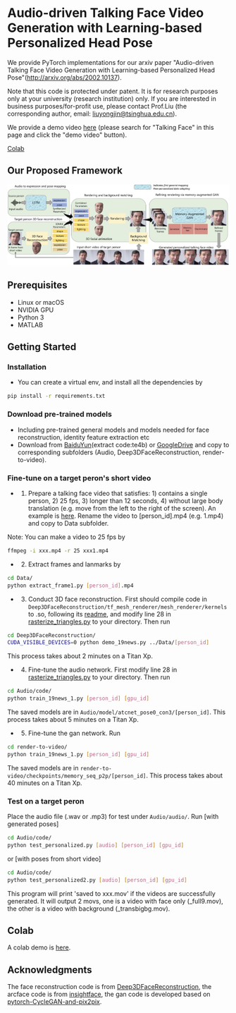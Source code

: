 # Audio-driven Talking Face Video Generation with Learning-based Personalized Head Pose

We provide PyTorch implementations for our arxiv paper "Audio-driven Talking Face Video Generation with Learning-based Personalized Head Pose"(http://arxiv.org/abs/2002.10137).

Note that this code is protected under patent. It is for research purposes only at your university (research institution) only. If you are interested in business purposes/for-profit use, please contact Prof.Liu (the corresponding author, email: liuyongjin@tsinghua.edu.cn).

We provide a demo video [here](https://cg.cs.tsinghua.edu.cn/people/~Yongjin/Yongjin.htm) (please search for "Talking Face" in this page and click the "demo video" button).

[Colab](https://colab.research.google.com/drive/1gqcqTSAGAyj48n0fmApvSPG_43BzKP37)

## Our Proposed Framework

<img src = 'pipeline.jpg'>

## Prerequisites
- Linux or macOS
- NVIDIA GPU
- Python 3
- MATLAB

## Getting Started
### Installation
- You can create a virtual env, and install all the dependencies by
```bash
pip install -r requirements.txt
```

### Download pre-trained models
- Including pre-trained general models and models needed for face reconstruction, identity feature extraction etc
- Download from [BaiduYun](https://pan.baidu.com/s/1yAArGCkiKDICr0lM9U-_lw)(extract code:te4b) or [GoogleDrive](https://drive.google.com/open?id=1AwDmrSvmV7rktuWlptxVepxqDn8vTUp0) and copy to corresponding subfolders (Audio, Deep3DFaceReconstruction, render-to-video).

### Fine-tune on a target peron's short video
- 1. Prepare a talking face video that satisfies: 1) contains a single person, 2) 25 fps, 3) longer than 12 seconds, 4) without large body translation (e.g. move from the left to the right of the screen). An example is [here](Data/31.mp4). Rename the video to [person_id].mp4 (e.g. 1.mp4) and copy to Data subfolder.

Note: You can make a video to 25 fps by 
```bash
ffmpeg -i xxx.mp4 -r 25 xxx1.mp4
```
- 2. Extract frames and lanmarks by
```bash
cd Data/
python extract_frame1.py [person_id].mp4
```
- 3. Conduct 3D face reconstruction. First should compile code in `Deep3DFaceReconstruction/tf_mesh_renderer/mesh_renderer/kernels` to .so, following its [readme](Deep3DFaceReconstruction/tf_mesh_renderer/README.md), and modify line 28 in [rasterize_triangles.py](Deep3DFaceReconstruction/tf_mesh_renderer/mesh_renderer/rasterize_triangles.py) to your directory. Then run
```bash
cd Deep3DFaceReconstruction/
CUDA_VISIBLE_DEVICES=0 python demo_19news.py ../Data/[person_id]
```
This process takes about 2 minutes on a Titan Xp.
- 4. Fine-tune the audio network. First modify line 28 in [rasterize_triangles.py](Audio/code/mesh_renderer/rasterize_triangles.py) to your directory. Then run
```bash
cd Audio/code/
python train_19news_1.py [person_id] [gpu_id]
```
The saved models are in `Audio/model/atcnet_pose0_con3/[person_id]`.
This process takes about 5 minutes on a Titan Xp.
- 5. Fine-tune the gan network.
Run
```bash
cd render-to-video/
python train_19news_1.py [person_id] [gpu_id]
```
The saved models are in `render-to-video/checkpoints/memory_seq_p2p/[person_id]`.
This process takes about 40 minutes on a Titan Xp.


### Test on a target peron
Place the audio file (.wav or .mp3) for test under `Audio/audio/`.
Run [with generated poses]
```bash
cd Audio/code/
python test_personalized.py [audio] [person_id] [gpu_id]
```
or [with poses from short video]
```bash
cd Audio/code/
python test_personalized2.py [audio] [person_id] [gpu_id]
```
This program will print 'saved to xxx.mov' if the videos are successfully generated.
It will output 2 movs, one is a video with face only (_full9.mov), the other is a video with background (_transbigbg.mov).

## Colab
A colab demo is [here](https://colab.research.google.com/drive/1gqcqTSAGAyj48n0fmApvSPG_43BzKP37).

## Acknowledgments
The face reconstruction code is from [Deep3DFaceReconstruction](https://github.com/microsoft/Deep3DFaceReconstruction), the arcface code is from [insightface](https://github.com/deepinsight/insightface), the gan code is developed based on [pytorch-CycleGAN-and-pix2pix](https://github.com/junyanz/pytorch-CycleGAN-and-pix2pix).